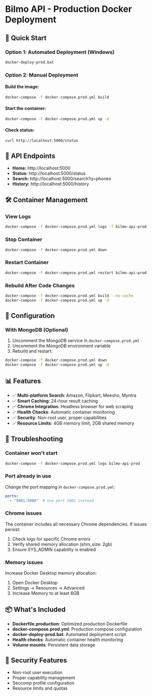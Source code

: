 # Bilmo API - Production Docker Deployment

## 🚀 Quick Start

### Option 1: Automated Deployment (Windows)
```bash
docker-deploy-prod.bat
```

### Option 2: Manual Deployment

#### Build the image:
```bash
docker-compose -f docker-compose.prod.yml build
```

#### Start the container:
```bash
docker-compose -f docker-compose.prod.yml up -d
```

#### Check status:
```bash
curl http://localhost:5000/status
```

## 📍 API Endpoints

- **Home:** http://localhost:5000
- **Status:** http://localhost:5000/status
- **Search:** http://localhost:5000/search?q=phones
- **History:** http://localhost:5000/history

## 🛠️ Container Management

### View Logs
```bash
docker-compose -f docker-compose.prod.yml logs -f bilmo-api-prod
```

### Stop Container
```bash
docker-compose -f docker-compose.prod.yml down
```

### Restart Container
```bash
docker-compose -f docker-compose.prod.yml restart bilmo-api-prod
```

### Rebuild After Code Changes
```bash
docker-compose -f docker-compose.prod.yml build --no-cache
docker-compose -f docker-compose.prod.yml up -d
```

## 🔧 Configuration

### With MongoDB (Optional)

1. Uncomment the MongoDB service in `docker-compose.prod.yml`
2. Uncomment the MongoDB environment variable
3. Rebuild and restart:
```bash
docker-compose -f docker-compose.prod.yml down
docker-compose -f docker-compose.prod.yml up -d
```

## 📊 Features

- ✅ **Multi-platform Search**: Amazon, Flipkart, Meesho, Myntra
- ✅ **Smart Caching**: 24-hour result caching
- ✅ **Chrome Integration**: Headless browser for web scraping
- ✅ **Health Checks**: Automatic container monitoring
- ✅ **Security**: Non-root user, proper capabilities
- ✅ **Resource Limits**: 4GB memory limit, 2GB shared memory

## 🐛 Troubleshooting

### Container won't start
```bash
docker-compose -f docker-compose.prod.yml logs bilmo-api-prod
```

### Port already in use
Change the port mapping in `docker-compose.prod.yml`:
```yaml
ports:
  - "5001:5000"  # Use port 5001 instead
```

### Chrome issues
The container includes all necessary Chrome dependencies. If issues persist:
1. Check logs for specific Chrome errors
2. Verify shared memory allocation (shm_size: 2gb)
3. Ensure SYS_ADMIN capability is enabled

### Memory issues
Increase Docker Desktop memory allocation:
1. Open Docker Desktop
2. Settings → Resources → Advanced
3. Increase Memory to at least 6GB

## 📦 What's Included

- **Dockerfile.production**: Optimized production Dockerfile
- **docker-compose.prod.yml**: Production compose configuration
- **docker-deploy-prod.bat**: Automated deployment script
- **Health checks**: Automatic container health monitoring
- **Volume mounts**: Persistent data storage

## 🔐 Security Features

- Non-root user execution
- Proper capability management
- Seccomp profile configuration
- Resource limits and quotas


